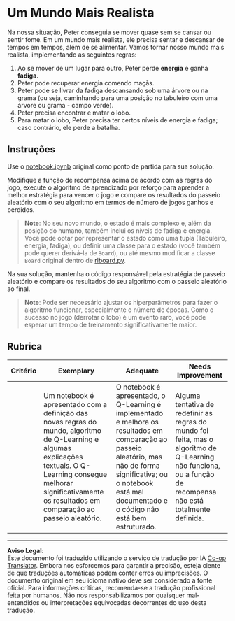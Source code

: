 <!--
CO_OP_TRANSLATOR_METADATA:
{
  "original_hash": "68394b2102d3503882e5e914bd0ff5c1",
  "translation_date": "2025-08-29T22:10:51+00:00",
  "source_file": "8-Reinforcement/1-QLearning/assignment.md",
  "language_code": "br"
}
-->
# Um Mundo Mais Realista

Na nossa situação, Peter conseguia se mover quase sem se cansar ou sentir fome. Em um mundo mais realista, ele precisa sentar e descansar de tempos em tempos, além de se alimentar. Vamos tornar nosso mundo mais realista, implementando as seguintes regras:

1. Ao se mover de um lugar para outro, Peter perde **energia** e ganha **fadiga**.
2. Peter pode recuperar energia comendo maçãs.
3. Peter pode se livrar da fadiga descansando sob uma árvore ou na grama (ou seja, caminhando para uma posição no tabuleiro com uma árvore ou grama - campo verde).
4. Peter precisa encontrar e matar o lobo.
5. Para matar o lobo, Peter precisa ter certos níveis de energia e fadiga; caso contrário, ele perde a batalha.

## Instruções

Use o [notebook.ipynb](notebook.ipynb) original como ponto de partida para sua solução.

Modifique a função de recompensa acima de acordo com as regras do jogo, execute o algoritmo de aprendizado por reforço para aprender a melhor estratégia para vencer o jogo e compare os resultados do passeio aleatório com o seu algoritmo em termos de número de jogos ganhos e perdidos.

> **Note**: No seu novo mundo, o estado é mais complexo e, além da posição do humano, também inclui os níveis de fadiga e energia. Você pode optar por representar o estado como uma tupla (Tabuleiro, energia, fadiga), ou definir uma classe para o estado (você também pode querer derivá-la de `Board`), ou até mesmo modificar a classe `Board` original dentro de [rlboard.py](../../../../8-Reinforcement/1-QLearning/rlboard.py).

Na sua solução, mantenha o código responsável pela estratégia de passeio aleatório e compare os resultados do seu algoritmo com o passeio aleatório ao final.

> **Note**: Pode ser necessário ajustar os hiperparâmetros para fazer o algoritmo funcionar, especialmente o número de épocas. Como o sucesso no jogo (derrotar o lobo) é um evento raro, você pode esperar um tempo de treinamento significativamente maior.

## Rubrica

| Critério  | Exemplary                                                                                                                                                                                             | Adequate                                                                                                                                                                                | Needs Improvement                                                                                                                          |
| --------- | ----------------------------------------------------------------------------------------------------------------------------------------------------------------------------------------------------- | --------------------------------------------------------------------------------------------------------------------------------------------------------------------------------------- | ------------------------------------------------------------------------------------------------------------------------------------------ |
|           | Um notebook é apresentado com a definição das novas regras do mundo, algoritmo de Q-Learning e algumas explicações textuais. O Q-Learning consegue melhorar significativamente os resultados em comparação ao passeio aleatório. | O notebook é apresentado, o Q-Learning é implementado e melhora os resultados em comparação ao passeio aleatório, mas não de forma significativa; ou o notebook está mal documentado e o código não está bem estruturado. | Alguma tentativa de redefinir as regras do mundo foi feita, mas o algoritmo de Q-Learning não funciona, ou a função de recompensa não está totalmente definida. |

---

**Aviso Legal**:  
Este documento foi traduzido utilizando o serviço de tradução por IA [Co-op Translator](https://github.com/Azure/co-op-translator). Embora nos esforcemos para garantir a precisão, esteja ciente de que traduções automáticas podem conter erros ou imprecisões. O documento original em seu idioma nativo deve ser considerado a fonte oficial. Para informações críticas, recomenda-se a tradução profissional feita por humanos. Não nos responsabilizamos por quaisquer mal-entendidos ou interpretações equivocadas decorrentes do uso desta tradução.